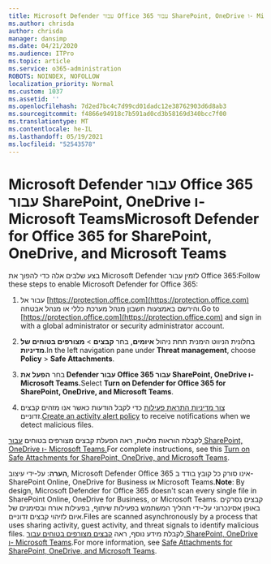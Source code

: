 ```yaml
---
title: Microsoft Defender עבור Office 365 עבור SharePoint, OneDrive ו- Microsoft Teams
ms.author: chrisda
author: chrisda
manager: dansimp
ms.date: 04/21/2020
ms.audience: ITPro
ms.topic: article
ms.service: o365-administration
ROBOTS: NOINDEX, NOFOLLOW
localization_priority: Normal
ms.custom: 1037
ms.assetid: ''
ms.openlocfilehash: 7d2ed7bc4c7d99cd01dadc12e38762903d6d8ab3
ms.sourcegitcommit: f4866e94918c7b591ad0cd3b58169d340bcc7f00
ms.translationtype: MT
ms.contentlocale: he-IL
ms.lasthandoff: 05/19/2021
ms.locfileid: "52543578"
---
```

# <a name="microsoft-defender-for-office-365-for-sharepoint-onedrive-and-microsoft-teams"></a><span data-ttu-id="eb428-102">Microsoft Defender עבור Office 365 עבור SharePoint, OneDrive ו- Microsoft Teams</span><span class="sxs-lookup"><span data-stu-id="eb428-102">Microsoft Defender for Office 365 for SharePoint, OneDrive, and Microsoft Teams</span></span>

<span data-ttu-id="eb428-103">בצע שלבים אלה כדי להפוך את Microsoft Defender לזמין עבור Office 365:</span><span class="sxs-lookup"><span data-stu-id="eb428-103">Follow these steps to enable Microsoft Defender for Office 365:</span></span>

1. <span data-ttu-id="eb428-104">עבור אל [https://protection.office.com](https://protection.office.com) והירשם באמצעות חשבון מנהל מערכת כללי או מנהל אבטחה.</span><span class="sxs-lookup"><span data-stu-id="eb428-104">Go to [https://protection.office.com](https://protection.office.com) and sign in with a global administrator or security administrator account.</span></span>

2. <span data-ttu-id="eb428-105">בחלונית הניווט הימנית תחת ניהול **איומים**, בחר **קבצים** \> **מצורפים בטוחים של מדיניות**.</span><span class="sxs-lookup"><span data-stu-id="eb428-105">In the left navigation pane under **Threat management**, choose **Policy** \> **Safe Attachments**.</span></span>

3. <span data-ttu-id="eb428-106">בחר **הפעל את Defender עבור Office 365 עבור SharePoint, OneDrive ו- Microsoft Teams.**</span><span class="sxs-lookup"><span data-stu-id="eb428-106">Select **Turn on Defender for Office 365 for SharePoint, OneDrive, and Microsoft Teams**.</span></span>

4. <span data-ttu-id="eb428-107">[צור מדיניות התראת פעילות](/microsoft-365/compliance/create-activity-alerts) כדי לקבל הודעות כאשר אנו מזהים קבצים זדוניים.</span><span class="sxs-lookup"><span data-stu-id="eb428-107">[Create an activity alert policy](/microsoft-365/compliance/create-activity-alerts) to receive notifications when we detect malicious files.</span></span>

<span data-ttu-id="eb428-108">לקבלת הוראות מלאות, ראה הפעלת קבצים מצורפים בטוחים [עבור SharePoint, OneDrive ו- Microsoft Teams.](/microsoft-365/security/office-365-security/turn-on-atp-for-spo-odb-and-teams)</span><span class="sxs-lookup"><span data-stu-id="eb428-108">For complete instructions, see this [Turn on Safe Attachments for SharePoint, OneDrive, and Microsoft Teams](/microsoft-365/security/office-365-security/turn-on-atp-for-spo-odb-and-teams).</span></span>

<span data-ttu-id="eb428-109">**הערה**: על-ידי עיצוב, Microsoft Defender Office 365 אינו סורק כל קובץ בודד ב- SharePoint Online, OneDrive for Business או Microsoft Teams.</span><span class="sxs-lookup"><span data-stu-id="eb428-109">**Note**: By design, Microsoft Defender for Office 365 doesn't scan every single file in SharePoint Online, OneDrive for Business, or Microsoft Teams.</span></span> <span data-ttu-id="eb428-110">קבצים נסרקים באופן אסינכרוני על-ידי תהליך המשתמש בפעילות שיתוף, בפעילות אורח ובסימנים של איום לזיהוי קבצים זדוניים.</span><span class="sxs-lookup"><span data-stu-id="eb428-110">Files are scanned asynchronously by a process that uses sharing activity, guest activity, and threat signals to identify malicious files.</span></span> <span data-ttu-id="eb428-111">לקבלת מידע נוסף, ראה [קבצים מצורפים בטוחים עבור SharePoint, OneDrive ו- Microsoft Teams](/microsoft-365/security/office-365-security/atp-for-spo-odb-and-teams).</span><span class="sxs-lookup"><span data-stu-id="eb428-111">For more information, see [Safe Attachments for SharePoint, OneDrive, and Microsoft Teams](/microsoft-365/security/office-365-security/atp-for-spo-odb-and-teams).</span></span>
